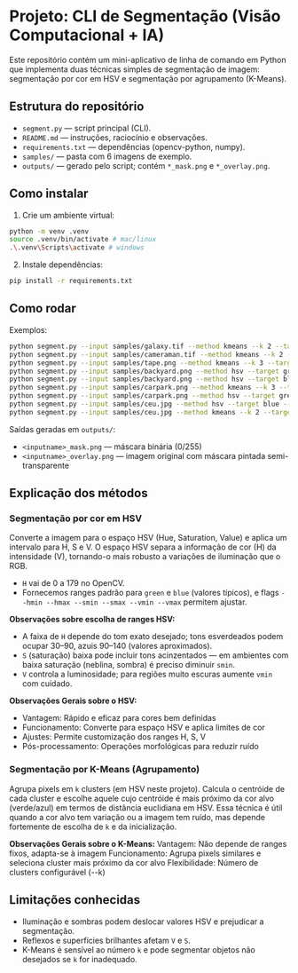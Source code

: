 # Projeto: CLI de Segmentação (Visão Computacional + IA)

Este repositório contém um mini-aplicativo de linha de comando em Python que implementa duas técnicas simples de segmentação de imagem: segmentação por cor em HSV e segmentação por agrupamento (K-Means).

## Estrutura do repositório

- `segment.py` — script principal (CLI).
- `README.md` — instruções, raciocínio e observações.
- `requirements.txt` — dependências (opencv-python, numpy).
- `samples/` — pasta com 6 imagens de exemplo.
- `outputs/` — gerado pelo script; contém `*_mask.png` e `*_overlay.png`.

## Como instalar
1. Crie um ambiente virtual:

```bash
python -m venv .venv
source .venv/bin/activate # mac/linux
.\.venv\Scripts\activate # windows
```

2. Instale dependências:
```bash
pip install -r requirements.txt
```

## Como rodar
Exemplos:

```bash
python segment.py --input samples/galaxy.tif --method kmeans --k 2 --target blue
python segment.py --input samples/cameraman.tif --method kmeans --k 2 --target blue 
python segment.py --input samples/tape.png --method kmeans --k 3 --target green
python segment.py --input samples/backyard.png --method hsv --target green
python segment.py --input samples/backyard.png --method hsv --target blue 
python segment.py --input samples/carpark.png --method kmeans --k 3 --target green
python segment.py --input samples/carpark.png --method hsv --target green
python segment.py --input samples/ceu.jpg --method hsv --target blue --hmin 10 --hmax 130
python segment.py --input samples/ceu.jpg --method kmeans --k 2 --target blue
```

Saídas geradas em `outputs/`:
- `<inputname>_mask.png` — máscara binária (0/255)
- `<inputname>_overlay.png` — imagem original com máscara pintada semi-transparente

## Explicação dos métodos

### Segmentação por cor em HSV
Converte a imagem para o espaço HSV (Hue, Saturation, Value) e aplica um intervalo para H, S e V. O espaço HSV separa a informação de cor (H) da intensidade (V), tornando-o mais robusto a variações de iluminação que o RGB.

- `H` vai de 0 a 179 no OpenCV.
- Fornecemos ranges padrão para `green` e `blue` (valores típicos), e flags `--hmin --hmax --smin --smax --vmin --vmax` permitem ajustar.

**Observações sobre escolha de ranges HSV:**
- A faixa de `H` depende do tom exato desejado; tons esverdeados podem ocupar 30–90, azuis 90–140 (valores aproximados).
- `S` (saturação) baixa pode incluir tons acinzentados — em ambientes com baixa saturação (neblina, sombra) é preciso diminuir `smin`.
- `V` controla a luminosidade; para regiões muito escuras aumente `vmin` com cuidado.

**Observações Gerais sobre o HSV:**
- Vantagem: Rápido e eficaz para cores bem definidas
- Funcionamento: Converte para espaço HSV e aplica limites de cor
- Ajustes: Permite customização dos ranges H, S, V
- Pós-processamento: Operações morfológicas para reduzir ruído

### Segmentação por K-Means (Agrupamento)
Agrupa pixels em `k` clusters (em HSV neste projeto). Calcula o centróide de cada cluster e escolhe aquele cujo centróide é mais próximo da cor alvo (verde/azul) em termos de distância euclidiana em HSV. Essa técnica é útil quando a cor alvo tem variação ou a imagem tem ruído, mas depende fortemente de escolha de `k` e da inicialização.

**Observações Gerais sobre o K-Means:**
Vantagem: Não depende de ranges fixos, adapta-se à imagem
Funcionamento: Agrupa pixels similares e seleciona cluster mais próximo da cor alvo
Flexibilidade: Número de clusters configurável (--k)

## Limitações conhecidas
- Iluminação e sombras podem deslocar valores HSV e prejudicar a segmentação.
- Reflexos e superfícies brilhantes afetam `V` e `S`.
- K-Means é sensível ao número `k` e pode segmentar objetos não desejados se `k` for inadequado.
